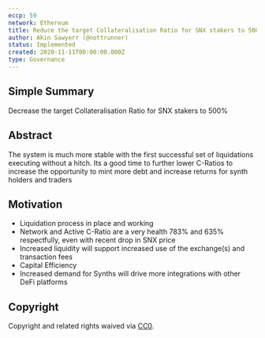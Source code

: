 ```yaml
---
eccp: 59
network: Ethereum
title: Reduce the target Collateralisation Ratio for SNX stakers to 500%
author: Akin Sawyerr (@nottrunner)
status: Implemented
created: 2020-11-11T00:00:00.000Z
type: Governance
---
```


## Simple Summary

Decrease the target Collateralisation Ratio for SNX stakers to 500%

## Abstract

<!--A short (~200 word) description of the variable change proposed.-->

The system is much more stable with the first successful set of liquidations executing without a hitch. Its a good time to further lower C-Ratios to increase the opportunity to mint more debt and increase returns for synth holders and traders

## Motivation

- Liquidation process in place and working
- Network and Active C-Ratio are a very health 783% and 635% respectfully, even with recent drop in SNX price
- Increased liquidity will support increased use of the exchange(s) and transaction fees
- Capital Efficiency
- Increased demand for Synths will drive more integrations with other DeFi platforms

## Copyright

Copyright and related rights waived via [CC0](https://creativecommons.org/publicdomain/zero/1.0/).

